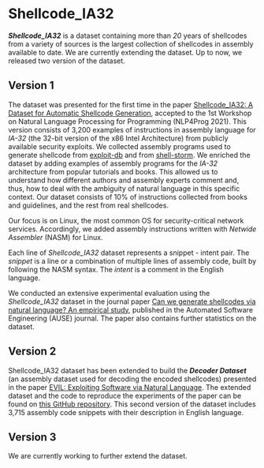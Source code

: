 # Shellcode_IA32

___Shellcode_IA32___ is a dataset containing more than _20_ years of shellcodes from a variety of sources is the largest collection of shellcodes in assembly available to date. We are currently extending the dataset. Up to now, we released two version of the dataset.

## Version 1

The dataset was presented for the first time in the paper [Shellcode_IA32: A Dataset for Automatic Shellcode Generation](https://aclanthology.org/2021.nlp4prog-1.7), accepted to the 1st Workshop on Natural Language Processing for Programming (NLP4Prog 2021). 
This version consists of 3,200 examples of instructions in assembly language for _IA-32_ (the 32-bit version of the x86 Intel Architecture) from publicly available security exploits. We collected assembly programs used to generate shellcode from [exploit-db](https://www.exploit-db.com/shellcodes?platform=linux_x86) and from [shell-storm](http://shell-storm.org/shellcode/).
We enriched the dataset by adding examples of assembly programs for the _IA-32_ architecture from popular tutorials and books. This allowed us to understand how different authors and assembly experts comment and, thus, how to deal with the ambiguity of natural language in this specific context. Our dataset consists of 10% of instructions collected from books and guidelines, and the rest from real shellcodes. 

Our focus is on Linux, the most common OS for security-critical network services. Accordingly, we added assembly instructions written with _Netwide Assembler_ (NASM) for Linux.

Each line of _Shellcode\_IA32_ dataset represents a snippet - intent pair. The _snippet_ is a line or a combination of multiple lines of assembly code, built by following the NASM syntax. The _intent_ is a comment in the English language.

We conducted an extensive experimental evaluation using the _Shellcode\_IA32_ dataset in the journal paper [Can we generate shellcodes via natural language? An empirical study](https://doi.org/10.1007/s10515-022-00331-3), published in the Automated Software Engineering (AUSE) journal. The paper also contains further statistics on the dataset.

## Version 2

Shellcode_IA32 dataset has been extended to build the ***Decoder Dataset*** (an assembly dataset used for decoding the encoded shellcodes) presented in the paper [EVIL: Exploiting Software via Natural Language](https://doi.org/10.1109/ISSRE52982.2021.00042). The extended dataset and the code to reproduce the experiments of the paper can be found on [this GitHub repository](https://github.com/dessertlab/EVIL). This second version of the dataset includes 3,715 assembly code snippets with their description in English language.


## Version 3

We are currently working to further extend the dataset. 
